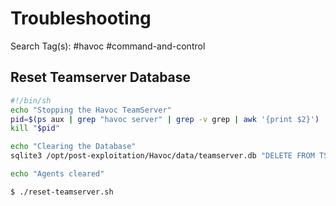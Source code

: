 # Troubleshooting

Search Tag(s): #havoc #command-and-control

##  Reset Teamserver Database

```bash
#!/bin/sh
echo "Stopping the Havoc TeamServer"
pid=$(ps aux | grep "havoc server" | grep -v grep | awk '{print $2}')
kill "$pid"

echo "Clearing the Database"
sqlite3 /opt/post-exploitation/Havoc/data/teamserver.db "DELETE FROM TS_Agents;"

echo "Agents cleared"
```

```
$ ./reset-teamserver.sh
```